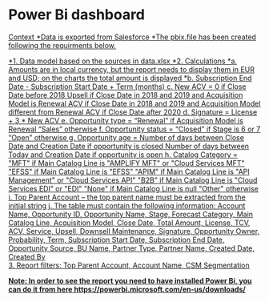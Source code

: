 # Power Bi dashboard 

<u>Context<u>
*Data is exported from Salesforce 
*The pbix.file has been created following the requirments below.


*1.	Data model based on the sources in data.xlsx
*2.	Calculations 
*a.	Amounts are in local currency, but the report needs to display them in EUR and USD; on the charts the total amount is displayed 
*b.	Subscription End Date - Subscription Start Date + Term (months)
c.	New ACV = 
0 if Close Date before 2018 
Upsell if Close Date in 2018 and 2019 and Acquisition Model is Renewal 
ACV if Close Date in 2018 and 2019 and Acquisition Model different from Renewal 
ACV if Close Date after 2020 
d.	Signature = License + 3 * New ACV
e.	Opportunity type = 
“Renewal” if Acquisition Model is Renewal
“Sales” otherwise
f.	Opportunity status = 
“Closed” if Stage is 6 or 7
“Open” otherwise
g.	Opportunity age = 
Number of days between Close Date and Creation Date if opportunity is closed
Number of days between Today and Creation Date if opportunity is open
h.	Catalog Category = 
"MFT" if Main Catalog Line is "AMPLIFY MFT" or "Cloud Services MFT"
"EFSS" if Main Catalog Line is "EFSS"
"APIM" if Main Catalog Line is "API Management" or "Cloud Services API"
"B2B" if Main Catalog Line is "Cloud Services EDI" or "EDI"
"None" if Main Catalog Line is null
"Other" otherwise
i.	Top Parent Account – the top parent name must be extracted from the initial string 
j.	The table must contain the following information: Account Name, Opportunity ID, Opportunity Name, Stage, Forecast Category, Main Catalog Line, Acquisition Model, Close Date, Total Amount, License, TCV, ACV, Service, Upsell, Downsell Maintenance, Signature, Opportunity Owner, Probability, Term, Subscription Start Date, Subscription End Date, Opportunity Source, BU Name, Partner Type, Partner Name, Created Date, Created By  
3.	Report filters: Top Parent Account, Account Name, CSM Segmentation 

<b>Note: In order to see the report you need to have installed Power Bi, you can do it from here https://powerbi.microsoft.com/en-us/downloads/<b>
